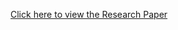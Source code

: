 [Click here to view the Research Paper](https://github.com/hgudal/ResearchPaper/blob/main/Research_Paper.pdf)
